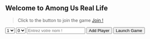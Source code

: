 ## Welcome to Among Us Real Life

> Click to the button to join the game
> <a href="join.html">Join !</a>

<select id="impostor" name="impostor">
  <option default value="1">1</option>
  <option value="2">2</option>
  <option value="3">3</option>
  <option value="4">4</option>
  <option value="5">5</option>
  <option value="6">6</option>
  <option value="7">7</option>
  <option value="8">8</option>
  <option value="9">9</option>
</select>

<select id="sherif" name="sherif">
  <option default value="0">0</option>
  <option value="1">1</option>
</select>

<input id="playerName" type="text" placeholder="Entrez votre nom !">
<button class="btn btn-github" onclick="addPlayer();">Add Player</button>
<button class="btn btn-github" onclick="launchGame();">Launch Game</button>

<script>

  players = [];
  impostors = [];
  impIndex = [];
  sherifIndex = -1;
  gameLaunched = false;
  
  oldCode = "";


document.addEventListener("keyup", function(event){
  if(!gameLaunched){
    if(event.key == 'Enter'){
      addPlayer();
    }
  }
});

function RestartGame()
{
  //players = [];
  impostors = [];
  impIndex = [];
  sherifIndex = -1;
  gameLaunched = false;
  
  document.getElementsByTagName("body")[0] = oldCode;
  
  launchGame();
}

  function addPlayer()
  {
    var name = document.getElementById("playerName").value;
    players[players.length] = name;
    document.getElementById("playerName").value = "";
  }

  //Lancer le jeu
  function launchGame()
  {
    gameLaunched = true;
    for (var i = 0; i < players.length; i++) {
      console.log(players[i]);
    }
    oldCode = document.getElementsByTagName("body")[0];
    impostors = getImpostors();
    //var sherif = getSherif();
  }

  function getSherif()
  {
    //getRandomInt
    var count = parseInt(document.getElementById("sherif").value);

    var crewmateList = [];
    for(var i = 0; i < players.length; i++)
    {
      var isImpostor = false;
      for(var j = 0; j < impIndex.length; j++)
      {
        console.log("Sherif Test "+ i + " == "+ impIndex[j]);
        if(i == impIndex[j])
        {
          isImpostor = true;
        }
      }
      if(!isImpostor)
      {
        crewmateList[crewmateList.length] = i;
      }
    }



    if(count > 0)
    {
      sherifIndex = crewmateList[getRandomInt(0, crewmateList.length-1)];
    }

    console.log("------ Sherif ------");
    //for (var i = 0; i < impIndex.length; i++) {
    if(count > 0){
      console.log(players[sherifIndex] + " " + sherifIndex);
    }
    //}
    console.log("-----------------------");




    nextCrewmate(0);
  }

  function getImpostors()
  {
    var count = getImpCount();


    var index = 0;
    var min = 0;
    var max = players.length / count;
    var _max = max;
    while(index < count){


      impIndex[impIndex.length] = getRandomInt(min, max-1);


      min = max + 1;
      max = min+(_max-1);//(max * (index+1)) - 1;
      index++;
    }
    console.log("------ Impostors ------");
    for (var i = 0; i < impIndex.length; i++) {
      console.log(players[impIndex[i]] + " - " + impIndex[i]);
    }
    console.log("-----------------------");
    getSherif();
  }

  function nextCrewmate(index)
  {

    var playerName = players[index];
    var isStartGame = (playerName == null);

    if(isStartGame)
    {
    playerName = "Bonne partie !";
    }

    var code = "<p>"+playerName +"</p>";
    if(!isStartGame){
      code += "<button class=\"btn btn-github\" onclick=\"showTeam("+ index+");\">Continue</button>";
    } else {
      code += "<button class=\"btn btn-github\" onclick=\"showButton();\">Launch Game !</button>";
    }


    document.getElementsByTagName("body")[0].innerHTML = code;
  }
  function showButton(){

    var code = "<button class=\"btn btn-github\" onclick=\"addPlayer();\"><img style=\"width: 100%; height: 100%;\" src=\"au_btn.png\" ></button>";
    code = "";
    
    for(var i=0; i < players.length; i++)
    {
      code += "<p>"+players[i]+"</p>";
    }
    
    code += "<button onclick=\"RestartGame();\">Restart</button>";

    document.getElementsByTagName("body")[0].innerHTML = code;
  }

  function showTeam(index)
  {
    var playerName = players[index];
    var team = "Crewmate";

    var impostorList = "";

    for (var i = 0; i < impIndex.length; i++) {
      impostorList += " "+players[impIndex[i]]+" ";
      console.log("("+impIndex[i]+" == "+index+")");
      if(impIndex[i] == index)
      {
        team = "Impostor";
      }
    }

    if(index == sherifIndex)
    {
      team = "Sherif";
    }

    if(team == "Impostor")
    {
      team += "("+impostorList+")";
    }


    if(players.length > index)
    {
      var code = "<p>"+playerName + " - "+ team+"</p>";
      code += "<button class=\"btn btn-github\" onclick=\"nextCrewmate("+ (index+1) +");\">Continue</button>";



      document.getElementsByTagName("body")[0].innerHTML = code;

    }
  }

  function getImpCount()
  {
    return parseInt(document.getElementById("impostor").value);
  }

  function getRandomInt(min, max) {
  min = Math.ceil(min);
  max = Math.floor(max);
  return Math.floor(Math.random() * (max - min)) + min;
}


  console.log("Sherif Update (5)");
</script>
